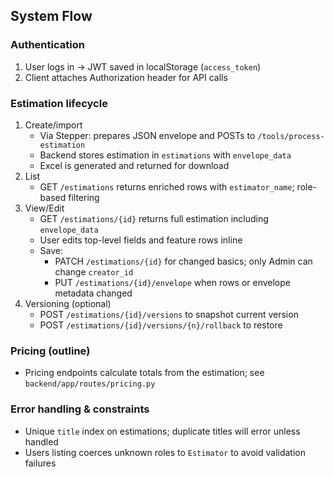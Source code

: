 ## System Flow

### Authentication
1. User logs in → JWT saved in localStorage (`access_token`)
2. Client attaches Authorization header for API calls

### Estimation lifecycle
1. Create/import
   - Via Stepper: prepares JSON envelope and POSTs to `/tools/process-estimation`
   - Backend stores estimation in `estimations` with `envelope_data`
   - Excel is generated and returned for download
2. List
   - GET `/estimations` returns enriched rows with `estimator_name`; role-based filtering
3. View/Edit
   - GET `/estimations/{id}` returns full estimation including `envelope_data`
   - User edits top-level fields and feature rows inline
   - Save:
     - PATCH `/estimations/{id}` for changed basics; only Admin can change `creator_id`
     - PUT `/estimations/{id}/envelope` when rows or envelope metadata changed
4. Versioning (optional)
   - POST `/estimations/{id}/versions` to snapshot current version
   - POST `/estimations/{id}/versions/{n}/rollback` to restore

### Pricing (outline)
- Pricing endpoints calculate totals from the estimation; see `backend/app/routes/pricing.py`

### Error handling & constraints
- Unique `title` index on estimations; duplicate titles will error unless handled
- Users listing coerces unknown roles to `Estimator` to avoid validation failures


